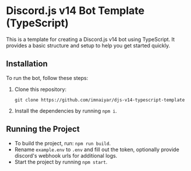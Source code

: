 # Discord.js v14 Bot Template (TypeScript)

This is a template for creating a Discord.js v14 bot using TypeScript. It provides a basic structure and setup to help you get started quickly.

## Installation

To run the bot, follow these steps:

1. Clone this repository:
    ```
    git clone https://github.com/imnaiyar/djs-v14-typescript-template
    ```
2. Install the dependencies by running `npm i`.

## Running the Project

- To build the project, run: `npm run build`.
- Rename `example.env` to `.env` and fill out the token, optionally provide discord's webhook urls for additional logs.
- Start the project by running `npm start`.
